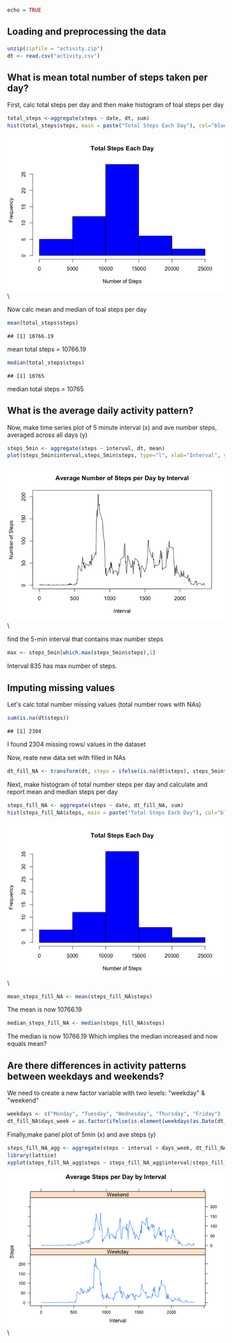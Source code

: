 

```r
echo = TRUE
```

## Loading and preprocessing the data


```r
unzip(zipfile = "activity.zip")
dt <- read.csv("activity.csv")
```

## What is mean total number of steps taken per day?

First, calc total steps per day and then make histogram of toal steps per day


```r
total_steps <-aggregate(steps ~ date, dt, sum)
hist(total_steps$steps, main = paste("Total Steps Each Day"), col="blue", xlab="Number of Steps")
```

![](PA1_template_files/figure-html/unnamed-chunk-3-1.png)\

Now calc mean and median of toal steps per day


```r
mean(total_steps$steps)
```

```
## [1] 10766.19
```

mean total steps = 10766.19


```r
median(total_steps$steps)
```

```
## [1] 10765
```

median total steps = 10765

## What is the average daily activity pattern?

Now, make time series plot of 5 minute interval (x) and ave number steps, averaged across all days (y)


```r
steps_5min <- aggregate(steps ~ interval, dt, mean)
plot(steps_5min$interval,steps_5min$steps, type="l", xlab="Interval", ylab="Number of Steps",main="Average Number of Steps per Day by Interval")
```

![](PA1_template_files/figure-html/unnamed-chunk-6-1.png)\

find the 5-min interval that contains max number steps   

```r
max <- steps_5min[which.max(steps_5min$steps),1]
```
Interval 835 has max number of steps.

## Imputing missing values

Let's calc total number missing values (total number rows with NAs)

```r
sum(is.na(dt$steps))
```

```
## [1] 2304
```
I found 2304 missing rows/ values in the dataset

Now, reate new data set with filled in NAs


```r
dt_fill_NA <- transform(dt, steps = ifelse(is.na(dt$steps), steps_5min$steps[match(dt$interval, steps_5min$interval)], dt$steps))
```

Next, make histogram of total number steps per day and calculate and report mean and median steps per day

```r
steps_fill_NA <- aggregate(steps ~ date, dt_fill_NA, sum)
hist(steps_fill_NA$steps, main = paste("Total Steps Each Day"), col="blue", xlab="Number of Steps")
```

![](PA1_template_files/figure-html/unnamed-chunk-10-1.png)\

```r
mean_steps_fill_NA <- mean(steps_fill_NA$steps)
```
The mean is now 10766.19


```r
median_steps_fill_NA <- median(steps_fill_NA$steps)
```
The median is now 10766.19
Which implies the median increased and now equals mean?

## Are there differences in activity patterns between weekdays and weekends?

We need to create a new factor variable with two levels: "weekday" & "weekend"


```r
weekdays <- c("Monday", "Tuesday", "Wednesday", "Thursday", "Friday")
dt_fill_NA$days_week = as.factor(ifelse(is.element(weekdays(as.Date(dt_fill_NA$date)),weekdays), "Weekday", "Weekend"))
```

Finally,make panel plot of 5min (x) and ave steps (y)

```r
steps_fill_NA_agg <- aggregate(steps ~ interval + days_week, dt_fill_NA, mean)
library(lattice)
xyplot(steps_fill_NA_agg$steps ~ steps_fill_NA_agg$interval|steps_fill_NA_agg$days_week, main="Average Steps per Day by Interval",xlab="Interval", ylab="Steps",layout=c(1,2), type="l")
```

![](PA1_template_files/figure-html/unnamed-chunk-13-1.png)\

